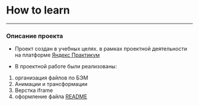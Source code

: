 # How to learn

---

### **Описание проекта**

- Проект создан в учебных целях. в рамках проектной деятельности на платформе [Яндекс Практикум](https://praktikum.yandex.ru "Яндекс Практикум")

* В проектной работе были реализованы:

1. организация файлов по БЭМ
2. Анимации и трансформации
3. Верстка iframe
4. оформление файла [README](https://praktikum.yandex.ru "Привет")
